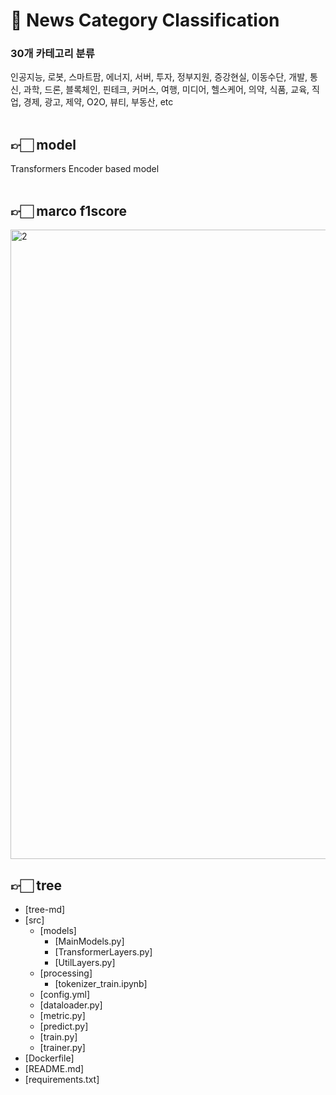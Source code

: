 # 🤖 News Category Classification

### 30개 카테고리 분류
인공지능, 로봇, 스마트팜, 에너지, 서버, 투자, 정부지원, 증강현실, 이동수단, 개발, 통신, 과학, 드론, 블록체인, 핀테크, 커머스, 여행, 미디어, 헬스케어, 의약, 식품, 교육, 직업, 경제, 광고, 제약, O2O, 뷰티, 부동산, etc
<br>
<br>

## 👉🏻 model
Transformers Encoder based model
<br>
<br>

## 👉🏻 marco f1score
<img width="1007" alt="2" src="https://user-images.githubusercontent.com/26425581/181576667-2a09b351-a9c1-48e7-bceb-1d57400b3f14.png">


## 👉🏻 tree
 * [tree-md]
 * [src]
   * [models]
     * [MainModels.py]
     * [TransformerLayers.py]
     * [UtilLayers.py]
   * [processing]
     * [tokenizer_train.ipynb]
   * [config.yml]
   * [dataloader.py]
   * [metric.py]
   * [predict.py]
   * [train.py]
   * [trainer.py]
 * [Dockerfile]
 * [README.md]
 * [requirements.txt]